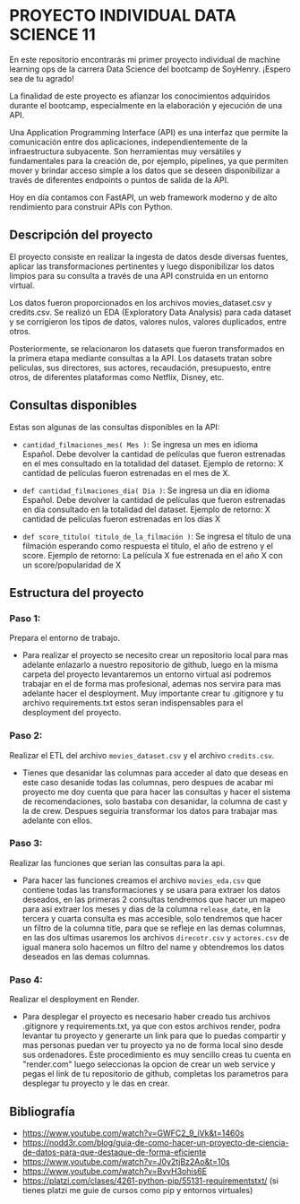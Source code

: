 # PROYECTO INDIVIDUAL DATA SCIENCE 11

En este repositorio encontrarás mi primer proyecto individual de machine learning ops de la carrera Data Science del bootcamp de SoyHenry. ¡Espero sea de tu agrado!

La finalidad de este proyecto es afianzar los conocimientos adquiridos durante el bootcamp, especialmente en la elaboración y ejecución de una API.

Una Application Programming Interface (API) es una interfaz que permite la comunicación entre dos aplicaciones, independientemente de la infraestructura subyacente. Son herramientas muy versátiles y fundamentales para la creación de, por ejemplo, pipelines, ya que permiten mover y brindar acceso simple a los datos que se deseen disponibilizar a través de diferentes endpoints o puntos de salida de la API.

Hoy en día contamos con FastAPI, un web framework moderno y de alto rendimiento para construir APIs con Python.

## Descripción del proyecto

El proyecto consiste en realizar la ingesta de datos desde diversas fuentes, aplicar las transformaciones pertinentes y luego disponibilizar los datos limpios para su consulta a través de una API construida en un entorno virtual.

Los datos fueron proporcionados en los archivos movies_dataset.csv y credits.csv. Se realizó un EDA (Exploratory Data Analysis) para cada dataset y se corrigieron los tipos de datos, valores nulos, valores duplicados, entre otros.

Posteriormente, se relacionaron los datasets que fueron transformados en la primera etapa mediante consultas a la API. Los datasets tratan sobre películas, sus directores, sus actores, recaudación, presupuesto, entre otros, de diferentes plataformas como Netflix, Disney, etc.

## Consultas disponibles

Estas son algunas de las consultas disponibles en la API:

- `cantidad_filmaciones_mes( Mes )`: Se ingresa un mes en idioma Español. Debe devolver la cantidad de películas que fueron estrenadas en el mes consultado en la totalidad del dataset. Ejemplo de retorno: X cantidad de películas fueron estrenadas en el mes de X.

- `def cantidad_filmaciones_dia( Dia )`: Se ingresa un día en idioma Español. Debe devolver la cantidad de películas que fueron estrenadas en día consultado en la totalidad del dataset. Ejemplo de retorno: X cantidad de películas fueron estrenadas en los días X

- `def score_titulo( titulo_de_la_filmación )`: Se ingresa el título de una filmación esperando como respuesta el título, el año de estreno y el score. Ejemplo de retorno: La película X fue estrenada en el año X con un score/popularidad de X

## Estructura del proyecto

### Paso 1:
Prepara el entorno de trabajo.
- Para realizar el proyecto se necesito crear un repositorio local para mas adelante enlazarlo a nuestro repositorio de github, luego en la misma carpeta del proyecto levantaremos un entorno virtual asi podremos trabajar en el de forma mas profesional, ademas nos servira para mas adelante hacer el desployment. Muy importante crear tu .gitignore y tu archivo requirements.txt estos seran indispensables para el desployment del proyecto.

### Paso 2:
Realizar el ETL del archivo `movies_dataset.csv` y el archivo `credits.csv`.
- Tienes que desanidar las columnas para acceder al dato que deseas en este caso desanide todas las columnas, pero despues de acabar mi proyecto me doy cuenta que para hacer las consultas y hacer el sistema de recomendaciones, solo bastaba con desanidar, la columna de cast y la de crew. Despues seguiria transformar los datos para trabajar mas adelante con ellos.

### Paso 3:
Realizar las funciones que serian las consultas para la api.
- Para hacer las funciones creamos el archivo `movies_eda.csv` que contiene todas las transformaciones y se usara para extraer los datos deseados, en las primeras 2 consultas tendremos que hacer un mapeo para asi extraer los meses y dias de la columna `release_date`, en la tercera y cuarta consulta es mas accesible, solo tendremos que hacer un filtro de la columna title, para que se refleje en las demas columnas, en las dos ultimas usaremos los archivos `direcotr.csv` y `actores.csv` de igual manera solo hacemos un filtro del name y obtendremos los datos deseados en las demas columnas.

### Paso 4:
Realizar el desployment en Render.
- Para desplegar el proyecto es necesario haber creado tus archivos .gitignore y requirements.txt, ya que con estos archivos render, podra levantar tu proyecto y generarte un link para que lo puedas compartir y mas personas puedan ver tu proyecto ya no de forma local sino desde sus ordenadores. Este procedimiento es muy sencillo creas tu cuenta en "render.com" luego seleccionas la opcion de crear un web service y pegas el link de tu repositorio de github, completas los parametros para desplegar tu proyecto y le das en crear.

## Bibliografía

- https://www.youtube.com/watch?v=GWFC2_9_iVk&t=1460s
- https://nodd3r.com/blog/guia-de-como-hacer-un-proyecto-de-ciencia-de-datos-para-que-destaque-de-forma-eficiente
- https://www.youtube.com/watch?v=J0y2tjBz2Ao&t=10s
- https://www.youtube.com/watch?v=BvvH3ohis6E
- https://platzi.com/clases/4261-python-pip/55131-requirementstxt/ (si tienes platzi me guie de cursos como pip y entornos virtuales)


